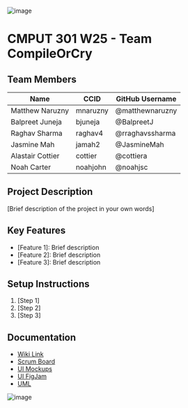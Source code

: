![image](https://github.com/user-attachments/assets/77b63179-ccbd-423f-a6a8-d5bb2beaaac6)
# CMPUT 301 W25 - Team CompileOrCry

## Team Members

| Name | CCID   | GitHub Username |
| ----  | ------ | --------------- |
| Matthew Naruzny | mnaruzny | @matthewnaruzny     |
| Balpreet Juneja | bjuneja | @BalpreetJ |
| Raghav Sharma | raghav4 | @rraghavssharma     |
| Jasmine Mah | jamah2 | @JasmineMah     |
| Alastair Cottier | cottier | @cottiera     |
| Noah Carter | noahjohn | @noahjsc     |

## Project Description

[Brief description of the project in your own words]

## Key Features

- [Feature 1]: Brief description
- [Feature 2]: Brief description
- [Feature 3]: Brief description

## Setup Instructions

1. [Step 1]
2. [Step 2]
3. [Step 3]

## Documentation

- [Wiki Link](https://github.com/cmput301-w25/project-compileorcry/wiki)
- [Scrum Board](https://github.com/orgs/cmput301-w25/projects/35)
- [UI Mockups](https://www.figma.com/team_invite/redeem/5ejgfykba30pwhxKh3QezE)
- [UI FigJam](https://www.figma.com/board/Hyxc2GxgZMiecMfXabJSii/Storyboard-Flow?node-id=0-1&p=f&t=WD9eHsEwiYao282q-0)
- [UML](https://github.com/cmput301-w25/project-compileorcry/wiki/UML-Diagram)

![image](https://github.com/user-attachments/assets/d1a4ba7f-0918-448e-90a1-d2a65297360d)
